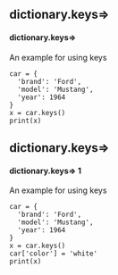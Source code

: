 ## dictionary.keys=>
#### dictionary.keys=>
An example for using keys
```
car = {
  'brand': 'Ford',
  'model': 'Mustang',
  'year': 1964
}
x = car.keys()
print(x)
```

## dictionary.keys=>
#### dictionary.keys=> 1
An example for using keys
```
car = {
  'brand': 'Ford',
  'model': 'Mustang',
  'year': 1964
}
x = car.keys()
car['color'] = 'white'
print(x)
```